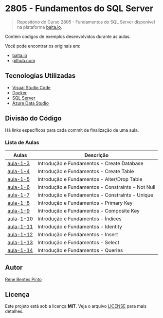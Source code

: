 # 2805 - Fundamentos do SQL Server

> Repositório do Curso 2805 - Fundamentos do SQL Server disponível na plataforma [balta.io](https://balta.io).

Contém códigos de exemplos desenvolvidos durante as aulas.

Você pode encontrar os originais em:

- [balta.io](https://balta.io/cursos/fundamentos-sql-server)
- [github.com](https://github.com/balta-io/2805)

## Tecnologias Utilizadas

- [Visual Studio Code](https://code.visualstudio.com)
- [Docker](https://www.docker.com)
- [SQL Server](https://www.microsoft.com/sql-server)
- [Azure Data Studio](https://docs.microsoft.com/sql/azure-data-studio)

## Divisão do Código

Há links específicos para cada commit de finalização de uma aula.

### Lista de Aulas

| Aulas                             | Descrição                                         |
| --------------------------------- | ------------------------------------------------- |
| [aula-1-3](../../commit/dfb8f3f)  | Introdução e Fundamentos - Create Database        |
| [aula-1-4](../../commit/c0fcbc2)  | Introdução e Fundamentos - Create Table           |
| [aula-1-5](../../commit/6d057da)  | Introdução e Fundamentos - Alter/Drop Table       |
| [aula-1-6](../../commit/1ad4643)  | Introdução e Fundamentos - Constraints - Not Null |
| [aula-1-7](../../commit/c404193)  | Introdução e Fundamentos - Constraints - Unique   |
| [aula-1-8](../../commit/34ef56e)  | Introdução e Fundamentos - Primary Key            |
| [aula-1-9](../../commit/47d5ad1)  | Introdução e Fundamentos - Composite Key          |
| [aula-1-10](../../commit/04d8364) | Introdução e Fundamentos - Índices                |
| [aula-1-11](../../commit/11b6104) | Introdução e Fundamentos - Identity               |
| [aula-1-12](../../commit/e04a483) | Introdução e Fundamentos - Insert                 |
| [aula-1-13](../../commit/f15ca8e) | Introdução e Fundamentos - Select                 |
| [aula-1-14](../../commit/379b2f2) | Introdução e Fundamentos - Queries                |

## Autor

[Rene Bentes Pinto](http://github.com/renebentes)

## Licença

Este projeto está sob a licença **MIT**. Veja o arquivo [LICENSE](LICENSE) para mais detalhes.
